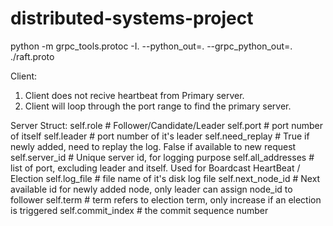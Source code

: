 # distributed-systems-project

python -m grpc_tools.protoc -I. --python_out=. --grpc_python_out=. ./raft.proto

Client:

1. Client does not recive heartbeat from Primary server.
2. Client will loop through the port range to find the primary server.

Server Struct:
self.role # Follower/Candidate/Leader
self.port # port number of itself
self.leader # port number of it's leader
self.need_replay # True if newly added, need to replay the log. False if available to new request
self.server_id # Unique server id, for logging purpose
self.all_addresses # list of port, excluding leader and itself. Used for Boardcast HeartBeat / Election
self.log_file # file name of it's disk log file
self.next_node_id # Next available id for newly added node, only leader can assign node_id to follower
self.term # term refers to election term, only increase if an election is triggered
self.commit_index # the commit sequence number
